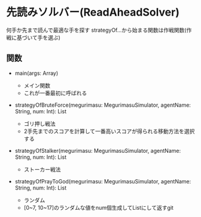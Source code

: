 # 先読みソルバー(ReadAheadSolver)
何手か先まで読んで最適な手を探す
strategyOf...から始まる関数は作戦関数(作戦に基づいて手を選ぶ)

## 関数
- main(args: Array<String>)
	- メイン関数
	- これが一番最初に呼ばれる

- strategyOfBruteForce(megurimasu: MegurimasuSimulator, agentName: String, num: Int): List<Int>
	- ゴリ押し戦法
	- 2手先までのスコアを計算して一番高いスコアが得られる移動方法を選択する

- strategyOfStalker(megurimasu: MegurimasuSimulator, agentName: String, num: Int): List<int>
	- ストーカー戦法

- strategyOfPrayToGod(megurimasu: MegurimasuSimulator, agentName: String, num: Int): List<Int>
	- ランダム
	- [0~7, 10~17]のランダムな値をnum個生成してListにして返すgit 
